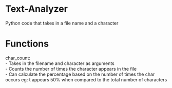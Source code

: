 # Text-Analyzer

Python code that takes in a file name and a character

# Functions
char_count:  
           - Takes in the filename and character as arguments  
           - Counts the number of times the character appears in the file  
           - Can calculate the percentage based on the number of times the char occurs eg: t appears 50% when compared to the total number of characters  
